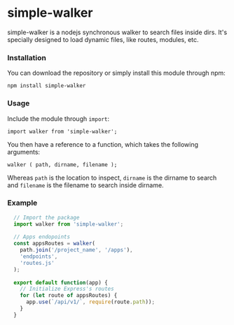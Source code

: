 # simple-walker

simple-walker is a nodejs synchronous walker to search files inside dirs. It's specially designed to load dynamic files, like routes, modules, etc. 

### Installation

You can download the repository or simply install this module through npm:

    npm install simple-walker

### Usage

Include the module through `import`: 

    import walker from 'simple-walker';

You then have a reference to a function, which takes the following arguments:

    walker ( path, dirname, filename );

Whereas `path` is the location to inspect, `dirname` is the dirname to search and `filename` is the filename to search inside dirname.

### Example

```javascript
  // Import the package
  import walker from 'simple-walker';
  
  // Apps endopoints
  const appsRoutes = walker(
    path.join('/project_name', '/apps'),
    'endpoints',
    'routes.js'
  );
  
  export default function(app) {
    // Initialize Express's routes
    for (let route of appsRoutes) {
      app.use(`/api/v1/`, require(route.path));
    }
  }
```
  
  
